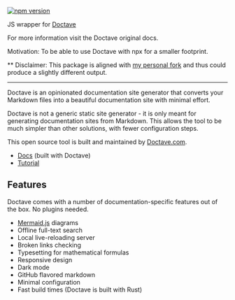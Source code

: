 [![npm version](https://d25lcipzij17d.cloudfront.net/badge.svg?id=js&type=6&v=0.4.2&x2=0)](https://www.npmjs.com/package/doctave-js)

JS wrapper for [Doctave](https://github.com/Doctave/doctave)

For more information visit the Doctave original docs.

Motivation: To be able to use Doctave with npx for a smaller footprint. 

** Disclaimer: This package is aligned with [my personal fork](https://github.com/LironHazan/doctave) and thus could produce a slightly different output. 

----------

Doctave is an opinionated documentation site generator that converts your Markdown files into
a beautiful documentation site with minimal effort.

Doctave is not a generic static site generator - it is only meant for generating documentation sites
from Markdown. This allows the tool to be much simpler than other solutions, with fewer
configuration steps.

This open source tool is built and maintained by [Doctave.com](https://www.doctave.com).

* [Docs](https://cli.doctave.com) (built with Doctave)
* [Tutorial](https://cli.doctave.com/tutorial)

## Features

Doctave comes with a number of documentation-specific features out of the box. No plugins needed.

- [Mermaid.js](https://mermaid-js.github.io/) diagrams
- Offline full-text search
- Local live-reloading server
- Broken links checking
- Typesetting for mathematical formulas
- Responsive design
- Dark mode
- GitHub flavored markdown
- Minimal configuration
- Fast build times (Doctave is built with Rust)

